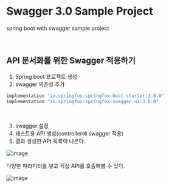 # Swagger 3.0 Sample Project
spring boot with swagger sample project

<br>

## API 문서화를 위한 Swagger 적용하기
1. Spring boot 프로젝트 생성
2. swagger 의존성 추가
```Groovy
implementation "io.springfox:springfox-boot-starter:3.0.0"
implementation "io.springfox:springfox-swagger-ui:3.0.0"
```

<br>

3. swagger 설정
4. 테스트용 API 생성(controller에 swagger 적용)
5. 결과
생성한 API 목록이 나온다.

![image](https://user-images.githubusercontent.com/101205543/199888308-c0d3cbf0-eabe-4c45-ac55-efd5ca488ab9.png)

다양한 파라미터를 넣고 직접 API를 호출해볼 수 있다.

![image](https://user-images.githubusercontent.com/101205543/199888831-bb9896e1-2ec3-4e42-912b-40c5c854c65d.png)
